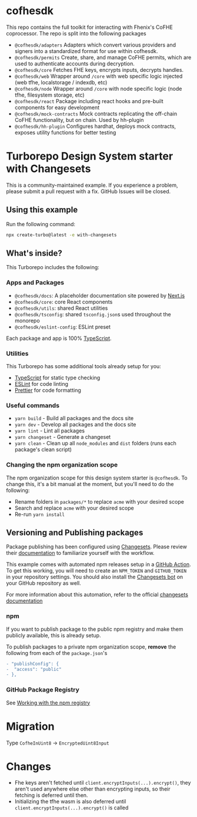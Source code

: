 # cofhesdk

This repo contains the full toolkit for interacting with Fhenix's CoFHE coprocessor.
The repo is split into the following packages

- `@cofhesdk/adapters` Adapters which convert various providers and signers into a standardized format for use within cofhesdk.
- `@cofhesdk/permits` Create, share, and manage CoFHE permits, which are used to authenticate accounts during decryption.
- `@cofhesdk/core` Fetches FHE keys, encrypts inputs, decrypts handles.
- `@cofhesdk/web` Wrapper around `/core` with web specific logic injected (web tfhe, localstorage / indexdb, etc)
- `@cofhesdk/node` Wrapper around `/core` with node specific logic (node tfhe, filesystem storage, etc)
- `@cofhesdk/react` Package including react hooks and pre-built components for easy development
- `@cofhesdk/mock-contracts` Mock contracts replicating the off-chain CoFHE functionality, but on chain. Used by hh-plugin
- `@cofhesdk/hh-plugin` Configures hardhat, deploys mock contracts, exposes utility functions for better testing

# Turborepo Design System starter with Changesets

This is a community-maintained example. If you experience a problem, please submit a pull request with a fix. GitHub Issues will be closed.

## Using this example

Run the following command:

```sh
npx create-turbo@latest -e with-changesets
```

## What's inside?

This Turborepo includes the following:

### Apps and Packages

- `@cofhesdk/docs`: A placeholder documentation site powered by [Next.js](https://nextjs.org/)
- `@cofhesdk/core`: core React components
- `@cofhesdk/utils`: shared React utilities
- `@cofhesdk/tsconfig`: shared `tsconfig.json`s used throughout the monorepo
- `@cofhesdk/eslint-config`: ESLint preset

Each package and app is 100% [TypeScript](https://www.typescriptlang.org/).

### Utilities

This Turborepo has some additional tools already setup for you:

- [TypeScript](https://www.typescriptlang.org/) for static type checking
- [ESLint](https://eslint.org/) for code linting
- [Prettier](https://prettier.io) for code formatting

### Useful commands

- `yarn build` - Build all packages and the docs site
- `yarn dev` - Develop all packages and the docs site
- `yarn lint` - Lint all packages
- `yarn changeset` - Generate a changeset
- `yarn clean` - Clean up all `node_modules` and `dist` folders (runs each package's clean script)

### Changing the npm organization scope

The npm organization scope for this design system starter is `@cofhesdk`. To change this, it's a bit manual at the moment, but you'll need to do the following:

- Rename folders in `packages/*` to replace `acme` with your desired scope
- Search and replace `acme` with your desired scope
- Re-run `yarn install`

## Versioning and Publishing packages

Package publishing has been configured using [Changesets](https://github.com/changesets/changesets). Please review their [documentation](https://github.com/changesets/changesets#documentation) to familiarize yourself with the workflow.

This example comes with automated npm releases setup in a [GitHub Action](https://github.com/changesets/action). To get this working, you will need to create an `NPM_TOKEN` and `GITHUB_TOKEN` in your repository settings. You should also install the [Changesets bot](https://github.com/apps/changeset-bot) on your GitHub repository as well.

For more information about this automation, refer to the official [changesets documentation](https://github.com/changesets/changesets/blob/main/docs/automating-changesets.md)

### npm

If you want to publish package to the public npm registry and make them publicly available, this is already setup.

To publish packages to a private npm organization scope, **remove** the following from each of the `package.json`'s

```diff
- "publishConfig": {
-  "access": "public"
- },
```

### GitHub Package Registry

See [Working with the npm registry](https://docs.github.com/en/packages/working-with-a-github-packages-registry/working-with-the-npm-registry#publishing-a-package-using-publishconfig-in-the-packagejson-file)

# Migration

Type `CofheInUint8` -> `EncryptedUint8Input`

# Changes

- Fhe keys aren't fetched until `client.encryptInputs(...).encrypt()`, they aren't used anywhere else other than encrypting inputs, so their fetching is deferred until then.
- Initializing the tfhe wasm is also deferred until `client.encryptInputs(...).encrypt()` is called

